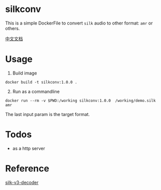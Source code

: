 # silkconv
This is a simple DockerFile to convert `silk` audio to other format: `amr` or others.

[中文文档](./README_cn.md)

# Usage

1. Build image
```
docker build -t silkconv:1.0.0 .

```
2. Run as a commandline

```
docker run --rm -v $PWD:/working silkconv:1.0.0  /working/demo.silk amr
```

The last input param is the target format.

# Todos
* as a http server

# Reference
[silk-v3-decoder](https://github.com/kn007/silk-v3-decoder)